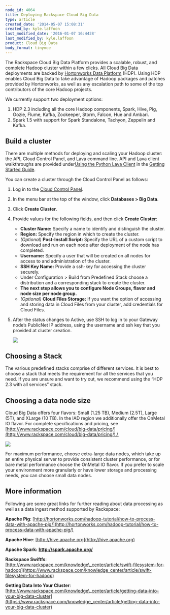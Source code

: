 ```yaml
---
node_id: 4064
title: Deploying Rackspace Cloud Big Data
type: article
created_date: '2014-05-07 15:08:31'
created_by: kyle.laffoon
last_modified_date: '2016-01-07 16:4428'
last_modified_by: kyle.laffoon
product: Cloud Big Data
body_format: tinymce
---
```


The Rackspace Cloud Big Data Platform provides a scalable, robust, and
complete Hadoop cluster within a few clicks. All Cloud Big Data
deployments are backed by [Hortonworks Data
Platform](http://hortonworks.com/) (HDP). Using HDP enables Cloud Big
Data to take advantage of Hadoop packages and patches provided by
Hortonworks, as well as any escalation path to some of the top
contributors of the core Hadoop projects.

We currently support two deployment options:

1.  HDP 2.3 including all the core Hadoop components, Spark, Hive, Pig,
    Oozie, Flume, Kafka, Zookeeper, Storm, Falcon, Hue and Ambari.
2.  Spark 1.5 with support for Spark Standalone, Tachyon, Zeppelin and
    Kafka.

Build a cluster
---------------

There are multiple methods for deploying and scaling your Hadoop
cluster: the API, Cloud Control Panel, and Lava command line. API and
Lava client walkthroughs are provided under[Using the Python Lava
Client](https://developer.rackspace.com/docs/cloud-big-data/v2/developer-guide/#using-the-lava-client)
in the [Getting Started
Guide](https://developer.rackspace.com/docs/cloud-big-data/v2/developer-guide/#getting-started).

You can create a cluster through the Cloud Control Panel as follows:

1.  Log in to the [Cloud Control Panel](https://mycloud.rackspace.com).
2.  In the menu bar at the top of the window, click **Databases \> Big
    Data**.
3.  Click **Create Cluster**.
4.  Provide values for the following fields, and then click **Create
    Cluster**:
    -   **Cluster Name:** Specify a name to identify and distinguish the
        cluster.
    -   **Region:** Specify the region in which to create the cluster.
    -   *(Optional)* **Post-Install Script:** Specify the URL of a
        custom script to download and run on each node after deployment
        of the node has completed.
    -   **Username:** Specify a user that will be created on all nodes
        for access to and administration of the cluster.
    -   **SSH Key Name:** Provide a ssh-key for accessing the cluster
        securely.
    -   Under Configuration \> Build from Predefined Stack choose a
        distribution and a corresponding stack to create the cluster.
    -   **The next step allows you to configure Node Groups, flavor and
        node size per node group.**
    -   *(Optional)* **Cloud Files Storage:** If you want the option of
        accessing and storing data in Cloud Files from your cluster, add
        credentials for Cloud Files.

5.  After the status changes to Active, use SSH to log in to your
    Gateway node&rsquo;s PublicNet IP address, using the username and ssh key
    that you provided at cluster creation.

    ![](/knowledge_center/sites/default/files/field/image/logintoYourCluster_0.png)

Choosing a Stack
----------------

The various predefined stacks comprise of different services. It is best
to choose a stack that meets the requirement for all the services that
you need. If you are unsure and want to try out, we recommend using the
&ldquo;HDP 2.3 with all services&rdquo; stack.

Choosing a data node size
-------------------------

Cloud Big Data offers four flavors: Small (1.25 TB), Medium (2.5T),
Large (5T), and XLarge (10 TB). In the IAD region we additionally offer
the OnMetal IO flavor. For complete specifications and pricing, see
[http://www.rackspace.com/cloud/big-data/pricing/](http://www.rackspace.com/cloud/big-data/pricing/).\

![](/knowledge_center/sites/default/files/field/image/CBDexampleBuilds.1.png)

For maximum performance, choose extra-large data nodes, which take up an
entire physical server to provide consistent cluster performance, or for
bare metal performance choose the OnMetal IO flavor. If you prefer to
scale your environment more granularly or have lower storage and
processing needs, you can choose small data nodes.

More information
----------------

Following are some great links for further reading about data processing
as well as a data ingest method supported by Rackspace:

**Apache Pig**:
[http://hortonworks.com/hadoop-tutorial/how-to-process-data-with-apache-pig/](http://hortonworks.com/hadoop-tutorial/how-to-process-data-with-apache-pig/)

**Apache Hive**: [http://hive.apache.org](http://hive.apache.org)

**Apache Spark:** **http://spark.apache.org/**

**Rackspace Swiftfs**:
[http://www.rackspace.com/knowledge\_center/article/swift-filesystem-for-hadoop](https://www.rackspace.com/knowledge_center/article/swift-filesystem-for-hadoop)

**Getting Data Into Your Cluster**:
[http://www.rackspace.com/knowledge\_center/article/getting-data-into-your-big-data-cluster](https://www.rackspace.com/knowledge_center/article/getting-data-into-your-big-data-cluster)

